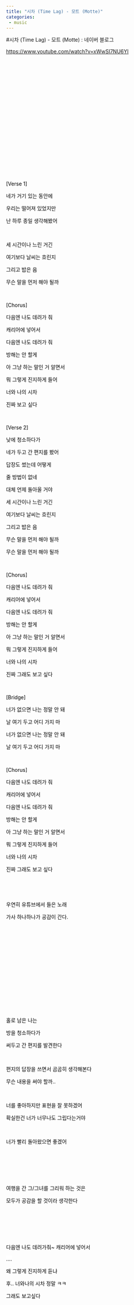```yaml
---
title: "시차 (Time Lag) - 모트 (Motte)"
categories:
 - music
---
```

#시차 (Time Lag) - 모트 (Motte) : 네이버 블로그
<div class="wrap_rabbit pcol2 _param(1) _postViewArea222587948286" id="post-view222587948286">
<!-- Rabbit HTML --><div class="se-viewer se-theme-default" lang="ko-KR">
<!-- SE_DOC_HEADER_END -->
<div class="se-main-container">
<div class="se-component se-text se-l-default" id="SE-d85ce1f2-00d6-41f0-90f8-11ed87e7b4f9">
<div class="se-component-content">
<div class="se-section se-section-text se-l-default">
<div class="se-module se-module-text">
<!-- SE-TEXT { --><p class="se-text-paragraph se-text-paragraph-align-" id="SE-13771592-1cbf-4126-a8d1-847830d4fe10" style=""><span class="se-fs- se-ff-" id="SE-ba205a5f-38dd-4ee6-bd7d-b30589152d77" style=""><a class="se-link" href="https://www.youtube.com/watch?v=xWwSI7NU6YI" target="_blank">https://www.youtube.com/watch?v=xWwSI7NU6YI</a></span></p><!-- } SE-TEXT -->
</div>
</div>
</div>
</div> <div class="se-component se-oembed se-l-default" id="SE-d1161158-657a-45e9-b02e-5e334e41a443">
<div class="se-component-content se-component-content-fit">
<div class="se-section se-section-oembed se-section-align- se-l-default">
<div class="se-module se-module-oembed se-is-progress" style="padding-top: 56.49999999999999%;"></div>
</div>
</div>
<script class="__se_module_data" data-module='{"type":"v2_oembed", "id" :"SE-d1161158-657a-45e9-b02e-5e334e41a443", "data" : { "html": "&lt;iframe width=\"200\" height=\"113\" src=\"https://www.youtube.com/embed/xWwSI7NU6YI?feature=oembed\" frameborder=\"0\" allow=\"accelerometer; autoplay; clipboard-write; encrypted-media; gyroscope; picture-in-picture\" allowfullscreen&gt;&lt;/iframe&gt;", "originalWidth" : "200", "originalHeight" : "113", "contentMode" : "fit", "description": "모트 (Motte) - 시차 (Time Lag) | 오디오/Audio/MP3💟 Artist : 모트 (Motte)💟 작사 : 모트 (Motte)💟 작곡 : 모트 (Motte)💟 편곡 : Migo (미고)💟 Album : 시차💟 발매일 : 2020.05.08💟 기획사 :...", "inputUrl": "https://www.youtube.com/watch?v=xWwSI7NU6YI", "thumbnailUrl" : "https://i.ytimg.com/vi/xWwSI7NU6YI/hqdefault.jpg", "thumbnailHeight" : "360", "thumbnailWidth" : "480", "title": "모트 (Motte) - 시차 (Time Lag) | 가사", "providerUrl": "https://www.youtube.com/", "align": "", "type" : "video" }}' type="text/data"></script>
</div>
<div class="se-component se-text se-l-default" id="SE-ae50eac2-92a1-4bc1-a024-af840515d369">
<div class="se-component-content">
<div class="se-section se-section-text se-l-default">
<div class="se-module se-module-text">
<!-- SE-TEXT { --><p class="se-text-paragraph se-text-paragraph-align-" id="SE-a8f02cad-745e-4025-9bd2-5a82f446e967" style=""><span class="se-fs- se-ff-" id="SE-7f4dbc18-9480-4242-a407-3fdfc6b8d56a" style="">​</span></p><!-- } SE-TEXT --><!-- SE-TEXT { --><p class="se-text-paragraph se-text-paragraph-align-" id="SE-37b3700c-9b7c-42d6-9ca9-b2bc3123723c" style=""><span class="se-fs-fs19 se-ff-system se-weight-unset se-style-unset" id="SE-d7356402-1e0f-453f-a305-1d710c07a4d3" style="color:#000000;background-color:#ffffff;">[Verse 1]</span></p><!-- } SE-TEXT --><!-- SE-TEXT { --><p class="se-text-paragraph se-text-paragraph-align-" id="SE-51669ae8-b887-4b10-8661-cf562ff329e9" style=""><span class="se-fs-fs19 se-ff-system se-weight-unset se-style-unset" id="SE-c5524449-1a14-416d-b869-5307e7661604" style="color:#000000;background-color:#ffffff;">네가 거기 있는 동안에</span></p><!-- } SE-TEXT --><!-- SE-TEXT { --><p class="se-text-paragraph se-text-paragraph-align-" id="SE-f27049b5-bdbf-42f7-87a8-41a95f2cf124" style=""><span class="se-fs-fs19 se-ff-system se-weight-unset se-style-unset" id="SE-7f70835c-8a13-41ee-ae3a-e9ca5ce5f25b" style="color:#000000;background-color:#ffffff;">우리는 떨어져 있었지만</span></p><!-- } SE-TEXT --><!-- SE-TEXT { --><p class="se-text-paragraph se-text-paragraph-align-" id="SE-a3e10dae-10e2-4457-af20-098314587bb0" style=""><span class="se-fs-fs19 se-ff-system se-weight-unset se-style-unset" id="SE-fe7e790c-25a5-474e-814f-bd4bb749bc24" style="color:#000000;background-color:#ffffff;">난 하루 종일 생각해봤어</span></p><!-- } SE-TEXT --><!-- SE-TEXT { --><p class="se-text-paragraph se-text-paragraph-align-" id="SE-15858887-a463-4912-9f8a-9ded97a8c711" style=""><span class="se-fs-fs13 se-ff-nanumbarungothic se-style-unset" id="SE-024d22af-d52b-431e-9f7a-73f717be9a03" style="color:#615e5d;">​</span></p><!-- } SE-TEXT --><!-- SE-TEXT { --><p class="se-text-paragraph se-text-paragraph-align-" id="SE-b74d9cfd-8eb3-4d36-b451-a142cdcc31c3" style=""><span class="se-fs-fs19 se-ff-system se-weight-unset se-style-unset" id="SE-6e3b68cc-2d31-464d-b5c9-4a8fbdff3af8" style="color:#000000;background-color:#ffffff;">세 시간이나 느린 거긴</span></p><!-- } SE-TEXT --><!-- SE-TEXT { --><p class="se-text-paragraph se-text-paragraph-align-" id="SE-11d5bc7e-c298-4889-bcc2-e03c4d3f2efc" style=""><span class="se-fs-fs19 se-ff-system se-weight-unset se-style-unset" id="SE-77302828-248f-4229-a429-2bc577788592" style="color:#000000;background-color:#ffffff;">여기보다 날씨는 흐린지</span></p><!-- } SE-TEXT --><!-- SE-TEXT { --><p class="se-text-paragraph se-text-paragraph-align-" id="SE-e79d3053-a8dd-4ebe-988a-5c1c45497126" style=""><span class="se-fs-fs19 se-ff-system se-weight-unset se-style-unset" id="SE-897ffee6-5a9c-479d-94ec-afb3ea9939d5" style="color:#000000;background-color:#ffffff;">그리고 밥은 음</span></p><!-- } SE-TEXT --><!-- SE-TEXT { --><p class="se-text-paragraph se-text-paragraph-align-" id="SE-39f6615b-5fb7-46c2-b2df-f80c2ff4cce0" style=""><span class="se-fs-fs19 se-ff-system se-weight-unset se-style-unset" id="SE-8129e160-180b-4cd4-8bdc-d7f6027dbde6" style="color:#000000;background-color:#ffffff;">무슨 말을 먼저 해야 될까</span></p><!-- } SE-TEXT --><!-- SE-TEXT { --><p class="se-text-paragraph se-text-paragraph-align-" id="SE-05cdf33a-0f87-4fc1-a540-c0bdf1c19d7b" style=""><span class="se-fs-fs13 se-ff-nanumbarungothic se-style-unset" id="SE-079bb5c9-480e-401b-ae99-8fd3364bb037" style="color:#615e5d;">​</span></p><!-- } SE-TEXT --><!-- SE-TEXT { --><p class="se-text-paragraph se-text-paragraph-align-" id="SE-1767a074-8128-4e26-af97-169b6d129ed5" style=""><span class="se-fs-fs19 se-ff-system se-weight-unset se-style-unset" id="SE-ae3fe8d5-059c-47ce-88ae-1360b55ac1d2" style="color:#000000;background-color:#ffffff;">[Chorus]</span></p><!-- } SE-TEXT --><!-- SE-TEXT { --><p class="se-text-paragraph se-text-paragraph-align-" id="SE-685585ba-2126-4022-8a06-d897ab182d27" style=""><span class="se-fs-fs19 se-ff-system se-weight-unset se-style-unset" id="SE-48a22c24-7c41-46cd-80fd-7a2b6bc5453e" style="color:#000000;background-color:#ffffff;">다음엔 나도 데려가 줘</span></p><!-- } SE-TEXT --><!-- SE-TEXT { --><p class="se-text-paragraph se-text-paragraph-align-" id="SE-82a05aa7-d698-431f-afc2-66a3141fc67b" style=""><span class="se-fs-fs19 se-ff-system se-weight-unset se-style-unset" id="SE-51da3a76-326c-49d2-acfc-bb8b87a841bc" style="color:#000000;background-color:#ffffff;">캐리어에 넣어서</span></p><!-- } SE-TEXT --><!-- SE-TEXT { --><p class="se-text-paragraph se-text-paragraph-align-" id="SE-5a5f0570-0a95-476f-bad0-60333df9df4f" style=""><span class="se-fs-fs19 se-ff-system se-weight-unset se-style-unset" id="SE-af9fe6fc-b737-4f43-a7d7-71da716962e2" style="color:#000000;background-color:#ffffff;">다음엔 나도 데려가 줘</span></p><!-- } SE-TEXT --><!-- SE-TEXT { --><p class="se-text-paragraph se-text-paragraph-align-" id="SE-99d4883a-2e04-43c8-bf57-a23e09c9e69b" style=""><span class="se-fs-fs19 se-ff-system se-weight-unset se-style-unset" id="SE-3ee34175-b7f2-473c-8eda-0a77263311a5" style="color:#000000;background-color:#ffffff;">방해는 안 할게</span></p><!-- } SE-TEXT --><!-- SE-TEXT { --><p class="se-text-paragraph se-text-paragraph-align-" id="SE-73ac93d4-e91b-4fc8-b801-7fea0800a109" style=""><span class="se-fs-fs19 se-ff-system se-weight-unset se-style-unset" id="SE-1a3e0b1a-f2cf-49d8-8b67-b8c0d7c55738" style="color:#000000;background-color:#ffffff;">아 그냥 하는 말인 거 알면서</span></p><!-- } SE-TEXT --><!-- SE-TEXT { --><p class="se-text-paragraph se-text-paragraph-align-" id="SE-e77701e6-df2d-4924-aad7-f5e6c938d593" style=""><span class="se-fs-fs19 se-ff-system se-weight-unset se-style-unset" id="SE-123a2fdd-7279-4834-8500-fec352e07a67" style="color:#000000;background-color:#ffffff;">뭐 그렇게 진지하게 들어</span></p><!-- } SE-TEXT --><!-- SE-TEXT { --><p class="se-text-paragraph se-text-paragraph-align-" id="SE-58dd45b0-f5e0-4675-9713-a091572a7e47" style=""><span class="se-fs-fs19 se-ff-system se-weight-unset se-style-unset" id="SE-828e2bdc-de31-4571-91b7-6f0e86151d6b" style="color:#000000;background-color:#ffffff;">너와 나의 시차</span></p><!-- } SE-TEXT --><!-- SE-TEXT { --><p class="se-text-paragraph se-text-paragraph-align-" id="SE-88f6d69c-693b-4573-bfab-2fa3ba1a9014" style=""><span class="se-fs-fs19 se-ff-system se-weight-unset se-style-unset" id="SE-a5da7ac5-056b-46b7-823f-56814d93fdb3" style="color:#000000;background-color:#ffffff;">진짜 보고 싶다</span></p><!-- } SE-TEXT --><!-- SE-TEXT { --><p class="se-text-paragraph se-text-paragraph-align-" id="SE-9efa2fec-2acd-4af1-9b37-99bf4c2ec5f7" style=""><span class="se-fs-fs13 se-ff-nanumbarungothic se-style-unset" id="SE-4b949fe0-5962-4084-ae66-cd8641eec6d6" style="color:#615e5d;">​</span></p><!-- } SE-TEXT --><!-- SE-TEXT { --><p class="se-text-paragraph se-text-paragraph-align-" id="SE-c6aba3b4-c05c-4c4b-97ea-67f5a7002e2a" style=""><span class="se-fs-fs19 se-ff-system se-weight-unset se-style-unset" id="SE-72230cda-5ff0-4cf3-bcd0-61af27b51a64" style="color:#000000;background-color:#ffffff;">[Verse 2]</span></p><!-- } SE-TEXT --><!-- SE-TEXT { --><p class="se-text-paragraph se-text-paragraph-align-" id="SE-d064cdab-88e9-4886-a9f9-3f52b1aaf887" style=""><span class="se-fs-fs19 se-ff-system se-weight-unset se-style-unset" id="SE-de6a2c72-d442-4769-b3fc-f1d8177ab4d8" style="color:#000000;background-color:#ffffff;">낮에 청소하다가</span></p><!-- } SE-TEXT --><!-- SE-TEXT { --><p class="se-text-paragraph se-text-paragraph-align-" id="SE-d2adfd9b-5d4b-46df-9dce-bcaea0589835" style=""><span class="se-fs-fs19 se-ff-system se-weight-unset se-style-unset" id="SE-2807e49e-987c-417c-b5de-399a8e00d98f" style="color:#000000;background-color:#ffffff;">네가 두고 간 편지를 봤어</span></p><!-- } SE-TEXT --><!-- SE-TEXT { --><p class="se-text-paragraph se-text-paragraph-align-" id="SE-b9df92fd-c068-4134-a2f5-d6279949514c" style=""><span class="se-fs-fs19 se-ff-system se-weight-unset se-style-unset" id="SE-db382b99-8f6c-4a5d-b7d2-fe1b8b0393aa" style="color:#000000;background-color:#ffffff;">답장도 썼는데 어떻게</span></p><!-- } SE-TEXT --><!-- SE-TEXT { --><p class="se-text-paragraph se-text-paragraph-align-" id="SE-07c936c2-4b82-434b-b8be-1ed382e35aaf" style=""><span class="se-fs-fs19 se-ff-system se-weight-unset se-style-unset" id="SE-48f66176-bd34-41f1-ab55-304aa0b58246" style="color:#000000;background-color:#ffffff;">줄 방법이 없네</span></p><!-- } SE-TEXT --><!-- SE-TEXT { --><p class="se-text-paragraph se-text-paragraph-align-" id="SE-99299841-5105-45f6-9a67-a1ddf9db930e" style=""><span class="se-fs-fs19 se-ff-system se-weight-unset se-style-unset" id="SE-e6ef429a-9eb8-45be-be8a-07c6919ed583" style="color:#000000;background-color:#ffffff;">대체 언제 돌아올 거야</span></p><!-- } SE-TEXT --><!-- SE-TEXT { --><p class="se-text-paragraph se-text-paragraph-align-" id="SE-f62464dd-56e2-4b88-a3e3-a36a6e41c17f" style=""><span class="se-fs-fs19 se-ff-system se-weight-unset se-style-unset" id="SE-7725d789-d93c-4956-acaf-08687e05b615" style="color:#000000;background-color:#ffffff;">세 시간이나 느린 거긴</span></p><!-- } SE-TEXT --><!-- SE-TEXT { --><p class="se-text-paragraph se-text-paragraph-align-" id="SE-691b8695-779d-4016-9620-cef76c5f3568" style=""><span class="se-fs-fs19 se-ff-system se-weight-unset se-style-unset" id="SE-c5762626-5ede-43a9-bdd5-51d29bb8b8c2" style="color:#000000;background-color:#ffffff;">여기보다 날씨는 흐린지</span></p><!-- } SE-TEXT --><!-- SE-TEXT { --><p class="se-text-paragraph se-text-paragraph-align-" id="SE-b39a9a56-2407-41bc-af34-99d944912650" style=""><span class="se-fs-fs19 se-ff-system se-weight-unset se-style-unset" id="SE-3a000d3d-f36a-4dbb-8ee0-ef894a5dc6a8" style="color:#000000;background-color:#ffffff;">그리고 밥은 음</span></p><!-- } SE-TEXT --><!-- SE-TEXT { --><p class="se-text-paragraph se-text-paragraph-align-" id="SE-4f0194ae-7d98-46f3-82ca-f1e9ac02199e" style=""><span class="se-fs-fs19 se-ff-system se-weight-unset se-style-unset" id="SE-abb7035b-705f-4bec-89ed-60f4669c89d6" style="color:#000000;background-color:#ffffff;">무슨 말을 먼저 해야 될까</span></p><!-- } SE-TEXT --><!-- SE-TEXT { --><p class="se-text-paragraph se-text-paragraph-align-" id="SE-3bc20057-c647-4800-ba08-81aa1726b0cd" style=""><span class="se-fs-fs19 se-ff-system se-weight-unset se-style-unset" id="SE-014fee99-6b06-4135-96de-e6c16ecdd599" style="color:#000000;background-color:#ffffff;">무슨 말을 먼저 해야 될까</span></p><!-- } SE-TEXT --><!-- SE-TEXT { --><p class="se-text-paragraph se-text-paragraph-align-" id="SE-08b82281-1a1f-49c7-a099-61684c266f3f" style=""><span class="se-fs-fs13 se-ff-nanumbarungothic se-style-unset" id="SE-2b0088e1-6ac9-4e15-ad82-f8337859cc93" style="color:#615e5d;">​</span></p><!-- } SE-TEXT --><!-- SE-TEXT { --><p class="se-text-paragraph se-text-paragraph-align-" id="SE-4fef21b3-55da-4ba4-9407-fa051649528e" style=""><span class="se-fs-fs19 se-ff-system se-weight-unset se-style-unset" id="SE-2d9e07c1-35ed-4b3f-a20d-e1e21272d5ae" style="color:#000000;background-color:#ffffff;">[Chorus]</span></p><!-- } SE-TEXT --><!-- SE-TEXT { --><p class="se-text-paragraph se-text-paragraph-align-" id="SE-04e8f66d-1ce6-4da8-9f92-01408ea38564" style=""><span class="se-fs-fs19 se-ff-system se-weight-unset se-style-unset" id="SE-369c0881-df33-49a5-8d3d-6fb6e00177ea" style="color:#000000;background-color:#ffffff;">다음엔 나도 데려가 줘</span></p><!-- } SE-TEXT --><!-- SE-TEXT { --><p class="se-text-paragraph se-text-paragraph-align-" id="SE-c1fc8e56-21f1-4bbe-a2c6-578ee932cf5c" style=""><span class="se-fs-fs19 se-ff-system se-weight-unset se-style-unset" id="SE-805ff65b-d3ca-4287-a106-2f4ad3459c01" style="color:#000000;background-color:#ffffff;">캐리어에 넣어서</span></p><!-- } SE-TEXT --><!-- SE-TEXT { --><p class="se-text-paragraph se-text-paragraph-align-" id="SE-a2024017-fd15-4b65-8492-621557b7a95f" style=""><span class="se-fs-fs19 se-ff-system se-weight-unset se-style-unset" id="SE-e628bb27-6d60-4d1a-9933-8a55026f340f" style="color:#000000;background-color:#ffffff;">다음엔 나도 데려가 줘</span></p><!-- } SE-TEXT --><!-- SE-TEXT { --><p class="se-text-paragraph se-text-paragraph-align-" id="SE-05d32a1b-8290-47e3-aeb7-698334450c80" style=""><span class="se-fs-fs19 se-ff-system se-weight-unset se-style-unset" id="SE-40d6b7b4-b82a-4657-9d12-edf92a6054df" style="color:#000000;background-color:#ffffff;">방해는 안 할게</span></p><!-- } SE-TEXT --><!-- SE-TEXT { --><p class="se-text-paragraph se-text-paragraph-align-" id="SE-386efeae-bcfe-4da3-8cfb-9baf39ac2c93" style=""><span class="se-fs-fs19 se-ff-system se-weight-unset se-style-unset" id="SE-4a597129-fdfa-42b9-a6e3-a325fd0c546d" style="color:#000000;background-color:#ffffff;">아 그냥 하는 말인 거 알면서</span></p><!-- } SE-TEXT --><!-- SE-TEXT { --><p class="se-text-paragraph se-text-paragraph-align-" id="SE-7960444d-f2b1-4dfb-8f10-939adff0b1b5" style=""><span class="se-fs-fs19 se-ff-system se-weight-unset se-style-unset" id="SE-5558e00b-9000-4371-9344-b7b16ce2d1fe" style="color:#000000;background-color:#ffffff;">뭐 그렇게 진지하게 들어</span></p><!-- } SE-TEXT --><!-- SE-TEXT { --><p class="se-text-paragraph se-text-paragraph-align-" id="SE-828b338d-6562-4237-8581-1399c91f02f5" style=""><span class="se-fs-fs19 se-ff-system se-weight-unset se-style-unset" id="SE-4afa087f-797f-431b-af38-ec7ac433c7b6" style="color:#000000;background-color:#ffffff;">너와 나의 시차</span></p><!-- } SE-TEXT --><!-- SE-TEXT { --><p class="se-text-paragraph se-text-paragraph-align-" id="SE-f7a80db2-9268-4818-aa5f-49a5a321d097" style=""><span class="se-fs-fs19 se-ff-system se-weight-unset se-style-unset" id="SE-efe61b74-f49b-4673-97c2-7932dd9878a3" style="color:#000000;background-color:#ffffff;">진짜 그래도 보고 싶다</span></p><!-- } SE-TEXT --><!-- SE-TEXT { --><p class="se-text-paragraph se-text-paragraph-align-" id="SE-53465463-01be-47e8-bc0d-83761e6fe184" style=""><span class="se-fs-fs13 se-ff-nanumbarungothic se-style-unset" id="SE-08637885-94b5-41d9-9431-47d3096a0aac" style="color:#615e5d;">​</span></p><!-- } SE-TEXT --><!-- SE-TEXT { --><p class="se-text-paragraph se-text-paragraph-align-" id="SE-3e471e32-4751-4e89-b70a-50d5fffe8d9d" style=""><span class="se-fs-fs19 se-ff-system se-weight-unset se-style-unset" id="SE-34d39980-0183-4079-b298-919a8b505cfa" style="color:#000000;background-color:#ffffff;">[Bridge]</span></p><!-- } SE-TEXT --><!-- SE-TEXT { --><p class="se-text-paragraph se-text-paragraph-align-" id="SE-84169353-ff18-4d04-ab1f-f17c44dcbc2e" style=""><span class="se-fs-fs19 se-ff-system se-weight-unset se-style-unset" id="SE-1b4b262d-ca5c-41fc-a530-fad1053cea6a" style="color:#000000;background-color:#ffffff;">너가 없으면 나는 정말 안 돼</span></p><!-- } SE-TEXT --><!-- SE-TEXT { --><p class="se-text-paragraph se-text-paragraph-align-" id="SE-7fbd9cdd-e688-4776-878a-9685f340b920" style=""><span class="se-fs-fs19 se-ff-system se-weight-unset se-style-unset" id="SE-85d4a4ba-e90f-47f9-be37-29fc5970bfae" style="color:#000000;background-color:#ffffff;">날 여기 두고 어디 가지 마</span></p><!-- } SE-TEXT --><!-- SE-TEXT { --><p class="se-text-paragraph se-text-paragraph-align-" id="SE-5adbfb08-2214-49fa-aa41-d6ee6ae7f5fd" style=""><span class="se-fs-fs19 se-ff-system se-weight-unset se-style-unset" id="SE-1395e052-4e72-4ac2-9770-48934e9a1c8e" style="color:#000000;background-color:#ffffff;">너가 없으면 나는 정말 안 돼</span></p><!-- } SE-TEXT --><!-- SE-TEXT { --><p class="se-text-paragraph se-text-paragraph-align-" id="SE-9462158d-6712-4e05-b7ff-62d7fbb52e2c" style=""><span class="se-fs-fs19 se-ff-system se-weight-unset se-style-unset" id="SE-cbb86f2d-1d61-41a7-a403-53b175da4ce2" style="color:#000000;background-color:#ffffff;">날 여기 두고 어디 가지 마</span></p><!-- } SE-TEXT --><!-- SE-TEXT { --><p class="se-text-paragraph se-text-paragraph-align-" id="SE-03803484-4a9c-47c0-bd38-3215981fc5af" style=""><span class="se-fs-fs13 se-ff-nanumbarungothic se-style-unset" id="SE-824ae8ec-3ebc-4e65-95f8-eca0c7b660eb" style="color:#615e5d;">​</span></p><!-- } SE-TEXT --><!-- SE-TEXT { --><p class="se-text-paragraph se-text-paragraph-align-" id="SE-dfdd6dee-37e9-4dac-8592-c0c5b6820516" style=""><span class="se-fs-fs19 se-ff-system se-weight-unset se-style-unset" id="SE-a0129237-a097-4563-ac64-fa4875c40a35" style="color:#000000;background-color:#ffffff;">[Chorus]</span></p><!-- } SE-TEXT --><!-- SE-TEXT { --><p class="se-text-paragraph se-text-paragraph-align-" id="SE-ade90f2a-31d7-4ed8-b0ef-2f824793598a" style=""><span class="se-fs-fs19 se-ff-system se-weight-unset se-style-unset" id="SE-dd16d36e-ed5e-4283-ab26-7ba4bae58fe1" style="color:#000000;background-color:#ffffff;">다음엔 나도 데려가 줘</span></p><!-- } SE-TEXT --><!-- SE-TEXT { --><p class="se-text-paragraph se-text-paragraph-align-" id="SE-baa82de3-7d39-4f28-857b-0a2b0435f0b2" style=""><span class="se-fs-fs19 se-ff-system se-weight-unset se-style-unset" id="SE-aaf28760-62dd-4796-ab6c-294652dcaa04" style="color:#000000;background-color:#ffffff;">캐리어에 넣어서</span></p><!-- } SE-TEXT --><!-- SE-TEXT { --><p class="se-text-paragraph se-text-paragraph-align-" id="SE-60017223-e056-427e-8f10-098899d37bf1" style=""><span class="se-fs-fs19 se-ff-system se-weight-unset se-style-unset" id="SE-b3b93709-ab7a-4c85-a0a0-95177f3bbc09" style="color:#000000;background-color:#ffffff;">다음엔 나도 데려가 줘</span></p><!-- } SE-TEXT --><!-- SE-TEXT { --><p class="se-text-paragraph se-text-paragraph-align-" id="SE-963be54c-b1df-41ce-8b27-692eee699f90" style=""><span class="se-fs-fs19 se-ff-system se-weight-unset se-style-unset" id="SE-c492c76c-f90d-4231-a03a-e87149357c74" style="color:#000000;background-color:#ffffff;">방해는 안 할게</span></p><!-- } SE-TEXT --><!-- SE-TEXT { --><p class="se-text-paragraph se-text-paragraph-align-" id="SE-d9aa171e-4ab6-45c2-aefe-721b0efae440" style=""><span class="se-fs-fs19 se-ff-system se-weight-unset se-style-unset" id="SE-87c0e3a4-cef0-4797-a826-17af7869c845" style="color:#000000;background-color:#ffffff;">아 그냥 하는 말인 거 알면서</span></p><!-- } SE-TEXT --><!-- SE-TEXT { --><p class="se-text-paragraph se-text-paragraph-align-" id="SE-a0857319-83c1-4e13-bd37-3da725ad1702" style=""><span class="se-fs-fs19 se-ff-system se-weight-unset se-style-unset" id="SE-ec01068d-edf1-48e0-9311-0e65dc09fce1" style="color:#000000;background-color:#ffffff;">뭐 그렇게 진지하게 들어</span></p><!-- } SE-TEXT --><!-- SE-TEXT { --><p class="se-text-paragraph se-text-paragraph-align-" id="SE-2d13c07d-a7b2-456e-9e6a-ee1921ab457b" style=""><span class="se-fs-fs19 se-ff-system se-weight-unset se-style-unset" id="SE-ed54b863-e037-4be4-b964-e02df748504c" style="color:#000000;background-color:#ffffff;">너와 나의 시차</span></p><!-- } SE-TEXT --><!-- SE-TEXT { --><p class="se-text-paragraph se-text-paragraph-align-" id="SE-a79f2e8f-c8ef-4a28-9a87-84d39b3e0920" style=""><span class="se-fs-fs19 se-ff-system se-weight-unset se-style-unset" id="SE-5309a892-0f58-412f-8460-b6ce6d004f49" style="color:#000000;background-color:#ffffff;">진짜 그래도 보고 싶다</span></p><!-- } SE-TEXT --><!-- SE-TEXT { --><p class="se-text-paragraph se-text-paragraph-align-" id="SE-218f951a-49a1-4a6b-a4c5-5cbbffcb9124" style=""><span class="se-fs-fs19 se-ff-system se-weight-unset se-style-unset" id="SE-3d34ea1a-aade-4cde-b6df-c96e611ad469" style="color:#000000;">​</span></p><!-- } SE-TEXT --><!-- SE-TEXT { --><p class="se-text-paragraph se-text-paragraph-align-" id="SE-f6daa7a0-e54f-462a-bca3-7dfa25ae57a4" style=""><span class="se-fs-fs19 se-ff-system se-weight-unset se-style-unset" id="SE-66b6354b-1a91-409f-aa7b-88c3bf5900f0" style="color:#000000;">​</span></p><!-- } SE-TEXT --><!-- SE-TEXT { --><p class="se-text-paragraph se-text-paragraph-align-" id="SE-b38cdf11-bd25-41ab-a8d6-4030e7c55919" style=""><span class="se-fs- se-ff-system se-weight-unset se-style-unset" id="SE-005d08fd-e2d5-4e0b-9772-e5ba9be5f6d0" style="color:#000000;background-color:#ffffff;">우연히 유튜브에서 들은 노래</span></p><!-- } SE-TEXT --><!-- SE-TEXT { --><p class="se-text-paragraph se-text-paragraph-align-" id="SE-9e8e5c2b-7b44-4d53-b484-a3354d6424d5" style=""><span class="se-fs- se-ff-system se-weight-unset se-style-unset" id="SE-24ae672f-6044-43aa-8bc7-d9209801cc27" style="color:#000000;background-color:#ffffff;">가사 하나하나가 공감이 간다.</span></p><!-- } SE-TEXT --><!-- SE-TEXT { --><p class="se-text-paragraph se-text-paragraph-align-" id="SE-8f044790-f0e3-4c2f-9070-a92d8ea96344" style=""><span class="se-fs- se-ff-system se-weight-unset se-style-unset" id="SE-ee7eeb2f-97d7-4938-b321-de6bec8b78c3" style="color:#000000;">​</span></p><!-- } SE-TEXT --><!-- SE-TEXT { --><p class="se-text-paragraph se-text-paragraph-align-" id="SE-9485e58a-7d13-421c-908c-5690f98ac549" style=""><span class="se-fs- se-ff-system se-weight-unset se-style-unset" id="SE-197767b3-e383-4377-b395-e76c4458a1d9" style="color:#000000;">​</span></p><!-- } SE-TEXT --><!-- SE-TEXT { --><p class="se-text-paragraph se-text-paragraph-align-" id="SE-4eb61f52-48d0-4750-82e2-0a9c5312b463" style=""><span class="se-fs- se-ff-system se-weight-unset se-style-unset" id="SE-8f099ede-a3ca-49a3-8a3a-445a391dd48a" style="color:#000000;">​</span></p><!-- } SE-TEXT --><!-- SE-TEXT { --><p class="se-text-paragraph se-text-paragraph-align-" id="SE-edf3780c-f7e0-4d2a-b04a-85a3b48a301e" style=""><span class="se-fs- se-ff-system se-weight-unset se-style-unset" id="SE-dbd88a00-d880-4406-8131-9138a44e5c46" style="color:#000000;">​</span></p><!-- } SE-TEXT --><!-- SE-TEXT { --><p class="se-text-paragraph se-text-paragraph-align-" id="SE-c8395cfe-1089-4d06-bb27-4c0cf82aafdd" style=""><span class="se-fs- se-ff-system se-weight-unset se-style-unset" id="SE-1f466b4f-9822-4230-8ff8-3b11af1d8c34" style="color:#000000;">​</span></p><!-- } SE-TEXT --><!-- SE-TEXT { --><p class="se-text-paragraph se-text-paragraph-align-" id="SE-12ab7244-8a7b-4e9f-89a5-ee6eef33a88e" style=""><span class="se-fs- se-ff-system se-weight-unset se-style-unset" id="SE-22377cfd-45bc-4f6d-bebb-a13280b28451" style="color:#000000;">​</span></p><!-- } SE-TEXT --><!-- SE-TEXT { --><p class="se-text-paragraph se-text-paragraph-align-" id="SE-02bbe577-5e94-434b-a64a-748dcce10483" style=""><span class="se-fs- se-ff-system se-weight-unset se-style-unset" id="SE-8101452c-b2ee-4687-af7d-8935cf8acb06" style="color:#000000;">​</span></p><!-- } SE-TEXT --><!-- SE-TEXT { --><p class="se-text-paragraph se-text-paragraph-align-" id="SE-9bcce91e-aed2-4949-bb0c-304c4c90a370" style=""><span class="se-fs- se-ff-system se-weight-unset se-style-unset" id="SE-4dda4103-6622-4c53-ac6f-a95b7e8301da" style="color:#000000;">​</span></p><!-- } SE-TEXT --><!-- SE-TEXT { --><p class="se-text-paragraph se-text-paragraph-align-" id="SE-97c49b1a-9bb8-4ed6-a03e-34aee6458b9b" style=""><span class="se-fs- se-ff-system se-weight-unset se-style-unset" id="SE-018d5475-3672-43d6-b645-aa83f51231ee" style="color:#000000;background-color:#ffffff;">홀로 남은 나는 </span></p><!-- } SE-TEXT --><!-- SE-TEXT { --><p class="se-text-paragraph se-text-paragraph-align-" id="SE-14eab0ab-fba1-4048-970f-7a6efe8d071b" style=""><span class="se-fs- se-ff-system se-weight-unset se-style-unset" id="SE-15bdf948-c562-4795-862c-10e36ee43380" style="color:#000000;background-color:#ffffff;">방을 청소하다가</span></p><!-- } SE-TEXT --><!-- SE-TEXT { --><p class="se-text-paragraph se-text-paragraph-align-" id="SE-81d2abc6-e62d-4fb3-9272-4f8fbb0165a8" style=""><span class="se-fs- se-ff-system se-weight-unset se-style-unset" id="SE-9b8fc2d3-f12c-4321-9ea2-3c4595776426" style="color:#000000;background-color:#ffffff;">써두고 간 편지를 발견한다</span></p><!-- } SE-TEXT --><!-- SE-TEXT { --><p class="se-text-paragraph se-text-paragraph-align-" id="SE-81618194-a2bf-4ff1-b787-20503454fc56" style=""><span class="se-fs- se-ff-system se-weight-unset se-style-unset" id="SE-7f0167b2-f94a-4582-a44f-d6e3b956ea67" style="color:#000000;">​</span></p><!-- } SE-TEXT --><!-- SE-TEXT { --><p class="se-text-paragraph se-text-paragraph-align-" id="SE-322daa93-aff7-47fa-b78e-eb5c6d0de1d9" style=""><span class="se-fs- se-ff-system se-weight-unset se-style-unset" id="SE-6a7097d9-d31c-4d11-b1b1-199bc6f069d4" style="color:#000000;background-color:#ffffff;">편지의 답장을 쓰면서 곰곰히 생각해본다</span></p><!-- } SE-TEXT --><!-- SE-TEXT { --><p class="se-text-paragraph se-text-paragraph-align-" id="SE-81c2df01-91fa-4994-90ee-43e843a5ba55" style=""><span class="se-fs- se-ff-system se-weight-unset se-style-unset" id="SE-bc413ec1-2c0a-41d7-82ea-56e9be3a3cd4" style="color:#000000;background-color:#ffffff;">무슨 내용을 써야 할까..</span></p><!-- } SE-TEXT --><!-- SE-TEXT { --><p class="se-text-paragraph se-text-paragraph-align-" id="SE-329f2bc3-0116-49d1-85ca-a81b8f037d91" style=""><span class="se-fs- se-ff-system se-weight-unset se-style-unset" id="SE-7454963a-8796-4641-8eb5-f2b3a9f39742" style="color:#000000;">​</span></p><!-- } SE-TEXT --><!-- SE-TEXT { --><p class="se-text-paragraph se-text-paragraph-align-" id="SE-01bbcd13-ff14-4cdd-96f0-843714cb77c2" style=""><span class="se-fs- se-ff-system se-weight-unset se-style-unset" id="SE-28cafebe-a38a-4180-a591-07fac6c37064" style="color:#000000;background-color:#ffffff;">너를 좋아하지만 표현을 잘 못하겠어</span></p><!-- } SE-TEXT --><!-- SE-TEXT { --><p class="se-text-paragraph se-text-paragraph-align-" id="SE-40971128-469d-4c57-b925-f99f7a6514a4" style=""><span class="se-fs- se-ff-system se-weight-unset se-style-unset" id="SE-ee3344ec-bb75-40d3-8a1c-bde63f42cfe1" style="color:#000000;background-color:#ffffff;">확실한건 너가 너무나도 그립다는거야</span></p><!-- } SE-TEXT --><!-- SE-TEXT { --><p class="se-text-paragraph se-text-paragraph-align-" id="SE-5c8c5bfe-635e-408f-8d86-a5c76a16ec98" style=""><span class="se-fs- se-ff-system se-weight-unset se-style-unset" id="SE-e7bd4e76-9e40-42d6-b668-16becd5f7357" style="color:#000000;">​</span></p><!-- } SE-TEXT --><!-- SE-TEXT { --><p class="se-text-paragraph se-text-paragraph-align-" id="SE-dac7c75f-bc74-4779-86d2-aeb3d65686be" style=""><span class="se-fs- se-ff-system se-weight-unset se-style-unset" id="SE-9d1ee163-59a8-49fa-a88f-4565024d5e40" style="color:#000000;background-color:#ffffff;">너가 빨리 돌아왔으면 좋겠어</span></p><!-- } SE-TEXT --><!-- SE-TEXT { --><p class="se-text-paragraph se-text-paragraph-align-" id="SE-7791e057-ff2e-48db-8cc9-1794ae7c58d3" style=""><span class="se-fs- se-ff-system se-weight-unset se-style-unset" id="SE-9101cafd-558a-4efc-90ae-15259b754de5" style="color:#000000;">​</span></p><!-- } SE-TEXT --><!-- SE-TEXT { --><p class="se-text-paragraph se-text-paragraph-align-" id="SE-0c747320-f3b1-4264-9718-b35a2d872e8f" style=""><span class="se-fs- se-ff-system se-weight-unset se-style-unset" id="SE-180bcd8f-9aa4-4cee-92b1-b0849e0cf093" style="color:#000000;">​</span></p><!-- } SE-TEXT --><!-- SE-TEXT { --><p class="se-text-paragraph se-text-paragraph-align-" id="SE-8e50679f-61ce-4d91-991b-a481462369bc" style=""><span class="se-fs- se-ff-system se-weight-unset se-style-unset" id="SE-cc192689-97d9-49f6-b6c1-bd96e9c3a467" style="color:#000000;">​</span></p><!-- } SE-TEXT --><!-- SE-TEXT { --><p class="se-text-paragraph se-text-paragraph-align-" id="SE-53828930-87f2-45ff-a84d-c7193b98794f" style=""><span class="se-fs- se-ff-system se-weight-unset se-style-unset" id="SE-3aba919a-8ed8-4b45-9d09-9dbf1cb1f01e" style="color:#000000;background-color:#ffffff;">여행을 간 그/그녀를 그리워 하는 것은 </span></p><!-- } SE-TEXT --><!-- SE-TEXT { --><p class="se-text-paragraph se-text-paragraph-align-" id="SE-08f10743-c616-49ec-a5b2-8c4ddab96735" style=""><span class="se-fs- se-ff-system se-weight-unset se-style-unset" id="SE-bdf78d98-6080-4fe0-a185-9314a47f5c4f" style="color:#000000;background-color:#ffffff;">모두가 공감을 할 것이라 생각한다</span></p><!-- } SE-TEXT --><!-- SE-TEXT { --><p class="se-text-paragraph se-text-paragraph-align-" id="SE-329e0a8a-bccb-45b6-879f-4af13c22cfc4" style=""><span class="se-fs- se-ff-system se-weight-unset se-style-unset" id="SE-76f4c88f-bbae-4e53-82cf-b5c63dc84aae" style="color:#000000;">​</span></p><!-- } SE-TEXT --><!-- SE-TEXT { --><p class="se-text-paragraph se-text-paragraph-align-" id="SE-0a2c2597-15bc-4f29-b79f-1da30dd2ec1b" style=""><span class="se-fs- se-ff-system se-weight-unset se-style-unset" id="SE-964288d6-f78a-4d20-aae0-6f2670b90e95" style="color:#000000;">​</span></p><!-- } SE-TEXT --><!-- SE-TEXT { --><p class="se-text-paragraph se-text-paragraph-align-" id="SE-ac03bb53-d79c-44b4-a0f2-2c6012d76d9d" style=""><span class="se-fs- se-ff-system se-weight-unset se-style-unset" id="SE-3e9b2f68-636e-4013-9095-d555c69bca9f" style="color:#000000;">​</span></p><!-- } SE-TEXT --><!-- SE-TEXT { --><p class="se-text-paragraph se-text-paragraph-align-" id="SE-814194be-2ef8-4288-941f-c04ed28cdde5" style=""><span class="se-fs- se-ff-system se-weight-unset se-style-unset" id="SE-f25f16e5-3110-4b63-aca5-b98f9cf92a62" style="color:#000000;background-color:#ffffff;">다음엔 나도 데려가줘~ 캐리어에 넣어서</span></p><!-- } SE-TEXT --><!-- SE-TEXT { --><p class="se-text-paragraph se-text-paragraph-align-" id="SE-63aee2ba-6bed-4bd5-88b8-4bfbdc94adf1" style=""><span class="se-fs- se-ff-system se-weight-unset se-style-unset" id="SE-8e69471a-71d1-44ff-8516-91f6a3698358" style="color:#000000;background-color:#ffffff;">....</span></p><!-- } SE-TEXT --><!-- SE-TEXT { --><p class="se-text-paragraph se-text-paragraph-align-" id="SE-7200bc97-89cc-47e5-b345-88bee447abe3" style=""><span class="se-fs- se-ff-system se-weight-unset se-style-unset" id="SE-b19f1f65-818f-43e6-a11c-79825751a844" style="color:#000000;background-color:#ffffff;">왜 그렇게 진지하게 듣냐</span></p><!-- } SE-TEXT --><!-- SE-TEXT { --><p class="se-text-paragraph se-text-paragraph-align-" id="SE-a975bdaa-08ee-4549-a86b-183efe7eaa42" style=""><span class="se-fs- se-ff-system se-weight-unset se-style-unset" id="SE-99aa3931-927a-40e4-8984-07574afd6761" style="color:#000000;background-color:#ffffff;">후.. 너와나의 시차 정말 ㅋㅋ</span></p><!-- } SE-TEXT --><!-- SE-TEXT { --><p class="se-text-paragraph se-text-paragraph-align-" id="SE-96d00b2c-9b90-48ff-ba18-99069dd6de48" style=""><span class="se-fs- se-ff-system se-weight-unset se-style-unset" id="SE-d6c4c264-3459-4ee4-880c-238f7b2b7226" style="color:#000000;background-color:#ffffff;">그래도 보고싶다</span></p><!-- } SE-TEXT -->
</div>
</div>
</div>
</div> <div class="se-component se-image se-l-default" id="SE-a0338192-9a26-4bcb-82af-68ed8d94fc5d">
<div class="se-component-content se-component-content-fit">
<div class="se-section se-section-image se-l-default se-section-align-">
<div class="se-module se-module-image" style="">
<a class="se-module-image-link __se_image_link __se_link" data-linkdata='{"id" : "SE-a0338192-9a26-4bcb-82af-68ed8d94fc5d", "src" : "https://postfiles.pstatic.net/MjAyMTEyMDZfMTcy/MDAxNjM4NzU4NjI0NTI3.NeRWNh9JmNzf6ogOGZ5Tfb1hugX4rHoRWJbiooFYUaYg.wSkACwSs53IEOqVjiOXBVLYlrvGVmKJqT3v5bkBTHH8g.JPEG.dls32208/%EB%AA%A8%ED%8A%B8_%EC%8B%9C%EC%B0%A8.jpg", "originalWidth" : "960", "originalHeight" : "720", "linkUse" : "false", "link" : ""}' data-linktype="img" href="#" onclick="return false;" style="">
<img alt="" class="se-image-resource" data-height="519" data-lazy-src="https://postfiles.pstatic.net/MjAyMTEyMDZfMTcy/MDAxNjM4NzU4NjI0NTI3.NeRWNh9JmNzf6ogOGZ5Tfb1hugX4rHoRWJbiooFYUaYg.wSkACwSs53IEOqVjiOXBVLYlrvGVmKJqT3v5bkBTHH8g.JPEG.dls32208/%EB%AA%A8%ED%8A%B8_%EC%8B%9C%EC%B0%A8.jpg?type=w966" data-width="693" src="https://postfiles.pstatic.net/MjAyMTEyMDZfMTcy/MDAxNjM4NzU4NjI0NTI3.NeRWNh9JmNzf6ogOGZ5Tfb1hugX4rHoRWJbiooFYUaYg.wSkACwSs53IEOqVjiOXBVLYlrvGVmKJqT3v5bkBTHH8g.JPEG.dls32208/%EB%AA%A8%ED%8A%B8_%EC%8B%9C%EC%B0%A8.jpg?type=w80_blur">
</img></a>
</div>
</div>
</div>
</div>
<div class="se-component se-text se-l-default" id="SE-8143ea9d-d72e-4576-bc63-e1bec15ffb98">
<div class="se-component-content">
<div class="se-section se-section-text se-l-default">
<div class="se-module se-module-text">
<!-- SE-TEXT { --><p class="se-text-paragraph se-text-paragraph-align-" id="SE-55192c14-9fe6-4c50-97f8-326d5d5ec453" style=""><span class="se-fs- se-ff-system se-weight-unset se-style-unset" id="SE-41f66808-f0c9-4f08-bf7d-1ffc39b03485" style="color:#000000;">​</span></p><!-- } SE-TEXT --><!-- SE-TEXT { --><p class="se-text-paragraph se-text-paragraph-align-" id="SE-737baf87-2f75-4113-b096-81e46e77acc7" style=""><span class="se-fs- se-ff-system se-weight-unset se-style-unset" id="SE-63f7a033-f2bc-4b6b-9425-9798f6fc3286" style="color:#000000;">​</span></p><!-- } SE-TEXT --><!-- SE-TEXT { --><p class="se-text-paragraph se-text-paragraph-align-" id="SE-7acf3155-5499-46ca-b996-6178ff54f3d1" style=""><span class="se-fs- se-ff-system se-weight-unset se-style-unset" id="SE-da593689-ccf7-480a-9008-47878c547a31" style="color:#000000;">​</span></p><!-- } SE-TEXT --><!-- SE-TEXT { --><p class="se-text-paragraph se-text-paragraph-align-" id="SE-a45cd5cb-6daa-4151-950e-7990caa588d3" style=""><span class="se-fs- se-ff-system se-weight-unset se-style-unset" id="SE-cf7860a9-6f5e-4651-9727-288e9305227a" style="color:#000000;">​</span></p><!-- } SE-TEXT --><!-- SE-TEXT { --><p class="se-text-paragraph se-text-paragraph-align-" id="SE-68fbe536-18e6-4019-8b4f-d731713aeaf3" style=""><span class="se-fs- se-ff-system se-weight-unset se-style-unset" id="SE-1bc9ad56-16e3-4e72-82e1-b06e11c7d360" style="color:#000000;">​</span></p><!-- } SE-TEXT --><!-- SE-TEXT { --><p class="se-text-paragraph se-text-paragraph-align-" id="SE-b078da74-0df1-4b04-992e-aeef4582b604" style=""><span class="se-fs- se-ff-system se-weight-unset se-style-unset" id="SE-de5fa471-f53e-4066-b4fc-dc6735ce883a" style="color:#000000;">​</span></p><!-- } SE-TEXT --><!-- SE-TEXT { --><p class="se-text-paragraph se-text-paragraph-align-" id="SE-587fc430-fd1f-4ce2-b670-82e1cd65eaa9" style=""><span class="se-fs- se-ff-system se-weight-unset se-style-unset" id="SE-fd2e89c3-0d5c-4de4-a6e5-1730ed02301e" style="color:#000000;">​</span></p><!-- } SE-TEXT --><!-- SE-TEXT { --><p class="se-text-paragraph se-text-paragraph-align-" id="SE-3253cfe4-2c9c-48a6-9df0-0cd85ec7ec93" style=""><span class="se-fs- se-ff-system se-weight-unset se-style-unset" id="SE-e569a10d-ed32-455b-ba52-2d4d064a8827" style="color:#000000;">​</span></p><!-- } SE-TEXT --><!-- SE-TEXT { --><p class="se-text-paragraph se-text-paragraph-align-" id="SE-5393876e-fb34-4c11-b865-a51d31b2c5ed" style=""><span class="se-fs- se-ff-system se-weight-unset se-style-unset" id="SE-a7a6765e-339a-46a2-a086-2e7ef85e0d41" style="color:#000000;">​</span></p><!-- } SE-TEXT --><!-- SE-TEXT { --><p class="se-text-paragraph se-text-paragraph-align-" id="SE-76da0f15-15ec-47ef-97c8-ee29d80d6cc1" style=""><span class="se-fs- se-ff-" id="SE-d2a9d281-fcb1-4493-9fe9-89095f4478f0" style="">​</span></p><!-- } SE-TEXT --><!-- SE-TEXT { --><p class="se-text-paragraph se-text-paragraph-align-" id="SE-d89f003a-b2e9-4e41-b4a0-0133b0533fb5" style=""><span class="se-fs- se-ff-" id="SE-94c4cb6c-8081-429d-9032-7ade5759c4dd" style="">​</span></p><!-- } SE-TEXT --><!-- SE-TEXT { --><p class="se-text-paragraph se-text-paragraph-align-" id="SE-17b3ec3e-4362-43da-9966-83c54510d1ba" style=""><span class="se-fs- se-ff-" id="SE-ee41e725-cb59-4bda-a005-fffffc7bb1a8" style="">​</span></p><!-- } SE-TEXT -->
</div>
</div>
</div>
</div> </div>
</div>
</div>